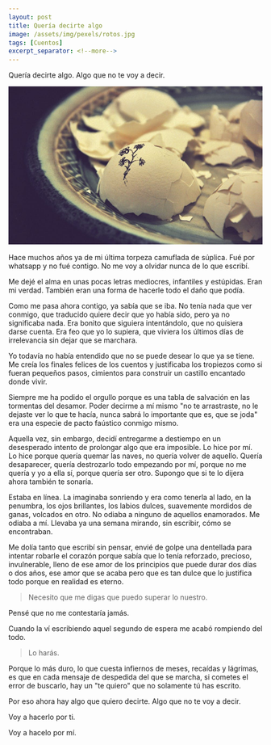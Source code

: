```yaml
---
layout: post
title: Quería decirte algo
image: /assets/img/pexels/rotos.jpg
tags: [Cuentos]
excerpt_separator: <!--more-->
---
```


Quería decirte algo. Algo que no te voy a decir.

<!--more-->
[![rotos](/assets/img/pexels/rotos.jpg)](/assets/img/pexels/rotos.jpg)

Hace muchos años ya de mi última torpeza camuflada de súplica. Fué por whatsapp y no fué contigo. No me voy a olvidar nunca de lo que escribí.

Me dejé el alma en unas pocas letras mediocres, infantiles y estúpidas. Eran mi verdad. También eran una forma de hacerle todo el daño que podía.

Como me pasa ahora contigo, ya sabía que se iba. No tenía nada que ver conmigo, que traducido quiere decir que yo había sido, pero ya no significaba nada. Era bonito que siguiera intentándolo, que no quisiera darse cuenta. Era feo que yo lo supiera, que viviera los últimos días de irrelevancia sin dejar que se marchara.

Yo todavía no había entendido que no se puede desear lo que ya se tiene. Me creía los finales felices de los cuentos y justificaba los tropiezos como si fueran pequeños pasos, cimientos para construir un castillo encantado donde vivir. 

Siempre me ha podido el orgullo porque es una tabla de salvación en las tormentas del desamor. Poder decirme a mí mismo "no te arrastraste, no le dejaste ver lo que te hacía, nunca sabrá lo importante que es, que se joda" era una especie de pacto faústico conmigo mismo.

Aquella vez, sin embargo, decidí entregarme a destiempo en un desesperado intento de prolongar algo que era imposible. Lo hice por mí. Lo hice porque quería quemar las naves, no quería volver de aquello. Quería desaparecer, quería destrozarlo todo empezando por mí, porque no me quería y yo a ella sí, porque quería ser otro. Supongo que si te lo dijera ahora también te sonaría.

Estaba en línea. La imaginaba sonriendo y era como tenerla al lado, en la penumbra, los ojos brillantes, los labios dulces, suavemente mordidos de ganas, volcados en otro. No odiaba a ninguno de aquellos enamorados. Me odiaba a mí. Llevaba ya una semana mirando, sin escribir, cómo se encontraban.

Me dolía tanto que escribí sin pensar, envié de golpe una dentellada para intentar robarle el corazón porque sabía que lo tenía reforzado, precioso, invulnerable, lleno de ese amor de los principios que puede durar dos días o dos años, ese amor que se acaba pero que es tan dulce que lo justifica todo porque en realidad es eterno.

> Necesito que me digas que puedo superar lo nuestro.

Pensé que no me contestaría jamás.

Cuando la ví escribiendo aquel segundo de espera me acabó rompiendo del todo.

> Lo harás.

Porque lo más duro, lo que cuesta infiernos de meses, recaídas y lágrimas, es que en cada mensaje de despedida del que se marcha, si cometes el error de buscarlo, hay un "te quiero" que no solamente tú has escrito.

Por eso ahora hay algo que quiero decirte. Algo que no te voy a decir.

Voy a hacerlo por ti.

Voy a hacelo por mí.
